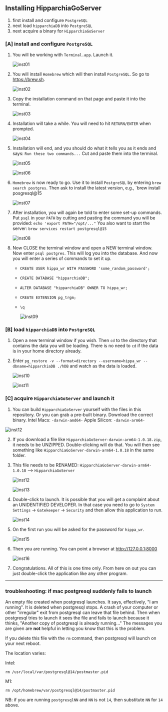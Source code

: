 ## Installing HipparchiaGoServer

1. first install and configure `PostgreSQL`
1. next load `hipparchiaDB` into `PostgreSQL`
1. next acquire a binary for `HipparchiaGoServer`

### [A] install and configure `PostgreSQL`

1. You will be working with `Terminal.app`. Launch it.

   ![inst01](gitimg/macos/01_terminal.png)

2. You will install `Homebrew` which will then install `PostgreSQL`. So go to https://brew.sh.

   ![inst02](gitimg/macos/02_brew.png)

3. Copy the installation command on that page and paste it into the terminal.

   ![inst03](gitimg/macos/03_install_brew.png)

4. Installation will take a while. You will need to hit `RETURN/ENTER` when prompted.
   
   ![inst04](gitimg/macos/04_install_confirm.png)

5. Installation will end, and you should do what it tells you as it ends and says: `Run these two commands...` Cut and paste them into the terminal.
 
   ![inst05](gitimg/macos/05_install_ends.png)

   ![inst06](gitimg/macos/06_add_to_path.png)

6. `Homebrew` is now ready to go. Use it to install `PostgreSQL` by entering `brew search postgres`. Then ask to install the latest version, e.g., `brew install posgresql@15

   ![inst07](gitimg/macos/07_install_psql.png)

7. After installation, you will again be told to enter some set-up commands. Put `psql` in your `PATH` by cutting and pasting the command you will be provided: `echo 'export PATH="/opt/..."`
You also want to start the server: `brew services restart postgresql@15`

   ![inst08](gitimg/macos/08_psqlpath_and_start.png)

8. Now CLOSE the terminal window and open a NEW terminal window. Now enter `psql postgres`. This will log you into the database. And now you will enter a series of commands to set it up.

   - `CREATE USER hippa_wr WITH PASSWORD 'some_random_password';`
   - `CREATE DATABASE "hipparchiaDB";`
   - `ALTER DATABASE "hipparchiaDB" OWNER TO hippa_wr;`
   - `CREATE EXTENSION pg_trgm;`
   - `\q`
   
     ![inst09](gitimg/macos/09_inside_psql.png)
   
### [B] load `hipparchiaDB` into `PostgreSQL`

1. Open a new terminal window if you wish. Then `cd` to the directory that contains the
   data you will be loading. There is no need to `cd` if the data is in your home directory already. 

2. Enter `pg_restore -v --format=directory --username=hippa_wr --dbname=hipparchiaDB ./hDB` and watch as the data is loaded.

   ![inst10](gitimg/macos/10_loading.png)

   ![inst11](gitimg/macos/11_load_ends.png)

### [C] acquire `HipparchiaGoServer` and launch it

1. You can build `HipparchiaGoServer` yourself with the files in this repository. Or you can grab a pre-built binary. Download the correct binary. Intel Macs: `-darwin-amd64-` Apple Silicon: `-darwin-arm64-`

![inst12](gitimg/windows/16_getbinary.png)

2. If you download a file like `HipparchiaGoServer-darwin-arm64-1.0.18.zip`, it needs to be UNZIPPED. Double-clicking will do that. You will then see something like `HipparchiaGoServer-darwin-arm64-1.0.18` in the same folder.

3. This file needs to be RENAMED: `HipparchiaGoServer-darwin-arm64-1.0.18` --> `HipparchiaGoServer`

   ![inst12](gitimg/macos/12_renamea.png)

   ![inst13](gitimg/macos/13_renameb.png)

4. Double-click to launch. It is possible that you will get a complaint about an UNIDENTIFIED DEVELOPER. In that case you need to go to `System Settings` -> `Gatekeeper` -> `Security` and then allow this application to run.

   ![inst14](gitimg/macos/14_gatekeeper.png)

5. On the first run you will be asked for the password for `hippa_wr`.

   ![inst15](gitimg/macos/15_firstrun.png)

6. Then you are running. You can point a browser at http://127.0.0.1:8000

   ![inst16](gitimg/macos/16_running.png)

7. Congratulations. All of this is one time only. From here on out you can just double-click the application like any other program.


--- 

### troubleshooting: if mac postgresql suddenly fails to launch

An empty file created when postgresql launches. It says, effectively, "I am running".
It is deleted when postgresql stops.
A crash of your computer or other "irregular" exit from postgresql can leave that file behind.
Then when postgresql tries to launch it sees the file and fails to launch because it thinks,
"Another copy of postgresql is already running..." The messages you are given are **not** helpful
in letting you know that this is the problem.

If you delete this file with the `rm` command, then postgresql will launch on your next reboot.

The location varies:

Intel:

`rm /usr/local/var/postgresql@14/postmaster.pid`

M1:

`rm /opt/homebrew/var/postgresql@14/postmaster.pid`

NB: if you are running `postgresqlNN` and `NN` is not `14`, then substitute `NN` for `14` above.  



